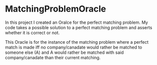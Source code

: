 # MatchingProblemOracle

In this project I created an Oralce for the perfect matching problem. My code takes a possible solution to a perfect matching problem and asserts whether it is correct or not. 

This Oracle is for the instance of the matching problem where a perfect match is made iff no company/canadate would rather be matched to someone else (A) and A would rather be matched with said company/canadate than their current matching. 
